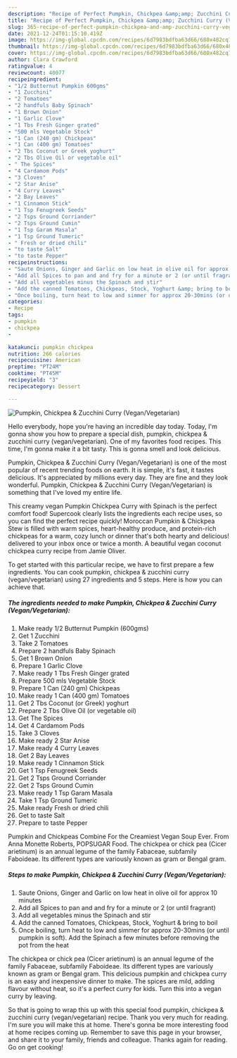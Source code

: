 ```yaml
---
description: "Recipe of Perfect Pumpkin, Chickpea &amp;amp; Zucchini Curry (Vegan/Vegetarian)"
title: "Recipe of Perfect Pumpkin, Chickpea &amp;amp; Zucchini Curry (Vegan/Vegetarian)"
slug: 365-recipe-of-perfect-pumpkin-chickpea-and-amp-zucchini-curry-vegan-vegetarian
date: 2021-12-24T01:15:10.419Z
image: https://img-global.cpcdn.com/recipes/6d7983bdfba63d66/680x482cq70/pumpkin-chickpea-zucchini-curry-veganvegetarian-recipe-main-photo.jpg
thumbnail: https://img-global.cpcdn.com/recipes/6d7983bdfba63d66/680x482cq70/pumpkin-chickpea-zucchini-curry-veganvegetarian-recipe-main-photo.jpg
cover: https://img-global.cpcdn.com/recipes/6d7983bdfba63d66/680x482cq70/pumpkin-chickpea-zucchini-curry-veganvegetarian-recipe-main-photo.jpg
author: Clara Crawford
ratingvalue: 4
reviewcount: 40077
recipeingredient:
- "1/2 Butternut Pumpkin 600gms"
- "1 Zucchini"
- "2 Tomatoes"
- "2 handfuls Baby Spinach"
- "1 Brown Onion"
- "1 Garlic Clove"
- "1 Tbs Fresh Ginger grated"
- "500 mls Vegetable Stock"
- "1 Can (240 gm) Chickpeas"
- "1 Can (400 gm) Tomatoes"
- "2 Tbs Coconut or Greek yoghurt"
- "2 Tbs Olive Oil or vegetable oil"
- " The Spices"
- "4 Cardamom Pods"
- "3 Cloves"
- "2 Star Anise"
- "4 Curry Leaves"
- "2 Bay Leaves"
- "1 Cinnamon Stick"
- "1 Tsp Fenugreek Seeds"
- "2 Tsps Ground Corriander"
- "2 Tsps Ground Cumin"
- "1 Tsp Garam Masala"
- "1 Tsp Ground Tumeric"
- " Fresh or dried chili"
- "to taste Salt"
- "to taste Pepper"
recipeinstructions:
- "Saute Onions, Ginger and Garlic on low heat in olive oil for approx 10 minutes"
- "Add all Spices to pan and and fry for a minute or 2 (or until fragrant)"
- "Add all vegetables minus the Spinach and stir"
- "Add the canned Tomatoes, Chickpeas, Stock, Yoghurt &amp; bring to boil"
- "Once boiling, turn heat to low and simmer for approx 20-30mins (or until pumpkin is soft). Add the Spinach a few minutes before removing the pot from the heat"
categories:
- Recipe
tags:
- pumpkin
- chickpea
- 

katakunci: pumpkin chickpea  
nutrition: 266 calories
recipecuisine: American
preptime: "PT24M"
cooktime: "PT45M"
recipeyield: "3"
recipecategory: Dessert

---
```



![Pumpkin, Chickpea &amp; Zucchini Curry (Vegan/Vegetarian)](https://img-global.cpcdn.com/recipes/6d7983bdfba63d66/680x482cq70/pumpkin-chickpea-zucchini-curry-veganvegetarian-recipe-main-photo.jpg)

Hello everybody, hope you're having an incredible day today. Today, I'm gonna show you how to prepare a special dish, pumpkin, chickpea &amp; zucchini curry (vegan/vegetarian). One of my favorites food recipes. This time, I'm gonna make it a bit tasty. This is gonna smell and look delicious.

Pumpkin, Chickpea &amp; Zucchini Curry (Vegan/Vegetarian) is one of the most popular of recent trending foods on earth. It is simple, it's fast, it tastes delicious. It's appreciated by millions every day. They are fine and they look wonderful. Pumpkin, Chickpea &amp; Zucchini Curry (Vegan/Vegetarian) is something that I've loved my entire life.

This creamy vegan Pumpkin Chickpea Curry with Spinach is the perfect comfort food! Supercook clearly lists the ingredients each recipe uses, so you can find the perfect recipe quickly! Moroccan Pumpkin &amp; Chickpea Stew is filled with warm spices, heart-healthy produce, and protein-rich chickpeas for a warm, cozy lunch or dinner that&#39;s both hearty and delicious! delivered to your inbox once or twice a month. A beautiful vegan coconut chickpea curry recipe from Jamie Oliver.


To get started with this particular recipe, we have to first prepare a few ingredients. You can cook pumpkin, chickpea &amp; zucchini curry (vegan/vegetarian) using 27 ingredients and 5 steps. Here is how you can achieve that.

<!--inarticleads1-->

##### The ingredients needed to make Pumpkin, Chickpea &amp; Zucchini Curry (Vegan/Vegetarian):

1. Make ready 1/2 Butternut Pumpkin (600gms)
1. Get 1 Zucchini
1. Take 2 Tomatoes
1. Prepare 2 handfuls Baby Spinach
1. Get 1 Brown Onion
1. Prepare 1 Garlic Clove
1. Make ready 1 Tbs Fresh Ginger grated
1. Prepare 500 mls Vegetable Stock
1. Prepare 1 Can (240 gm) Chickpeas
1. Make ready 1 Can (400 gm) Tomatoes
1. Get 2 Tbs Coconut (or Greek) yoghurt
1. Prepare 2 Tbs Olive Oil (or vegetable oil)
1. Get  The Spices
1. Get 4 Cardamom Pods
1. Take 3 Cloves
1. Make ready 2 Star Anise
1. Make ready 4 Curry Leaves
1. Get 2 Bay Leaves
1. Make ready 1 Cinnamon Stick
1. Get 1 Tsp Fenugreek Seeds
1. Get 2 Tsps Ground Corriander
1. Get 2 Tsps Ground Cumin
1. Make ready 1 Tsp Garam Masala
1. Take 1 Tsp Ground Tumeric
1. Make ready  Fresh or dried chili
1. Get to taste Salt
1. Prepare to taste Pepper


Pumpkin and Chickpeas Combine For the Creamiest Vegan Soup Ever. From Anna Monette Roberts, POPSUGAR Food. The chickpea or chick pea (Cicer arietinum) is an annual legume of the family Fabaceae, subfamily Faboideae. Its different types are variously known as gram or Bengal gram. 

<!--inarticleads2-->

##### Steps to make Pumpkin, Chickpea &amp; Zucchini Curry (Vegan/Vegetarian):

1. Saute Onions, Ginger and Garlic on low heat in olive oil for approx 10 minutes
1. Add all Spices to pan and and fry for a minute or 2 (or until fragrant)
1. Add all vegetables minus the Spinach and stir
1. Add the canned Tomatoes, Chickpeas, Stock, Yoghurt &amp; bring to boil
1. Once boiling, turn heat to low and simmer for approx 20-30mins (or until pumpkin is soft). Add the Spinach a few minutes before removing the pot from the heat


The chickpea or chick pea (Cicer arietinum) is an annual legume of the family Fabaceae, subfamily Faboideae. Its different types are variously known as gram or Bengal gram. This delicious pumpkin and chickpea curry is an easy and inexpensive dinner to make. The spices are mild, adding flavour without heat, so it&#39;s a perfect curry for kids. Turn this into a vegan curry by leaving. 

So that is going to wrap this up with this special food pumpkin, chickpea &amp; zucchini curry (vegan/vegetarian) recipe. Thank you very much for reading. I'm sure you will make this at home. There's gonna be more interesting food at home recipes coming up. Remember to save this page in your browser, and share it to your family, friends and colleague. Thanks again for reading. Go on get cooking!
